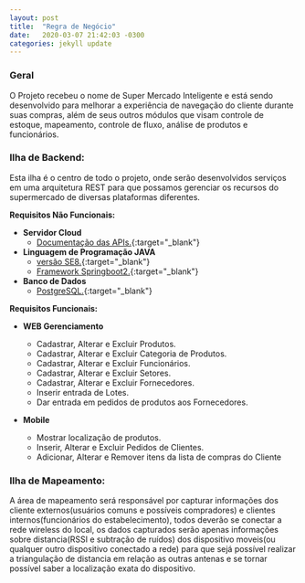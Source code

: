 ```yaml
---
layout: post
title:  "Regra de Negócio"
date:   2020-03-07 21:42:03 -0300
categories: jekyll update
---
```

### **Geral**

O Projeto recebeu o nome de Super Mercado Inteligente e está sendo desenvolvido para melhorar a experiência de navegação do cliente durante suas compras, além de seus outros módulos que visam controle de estoque, mapeamento, controle de fluxo, análise de produtos e funcionários.

### **Ilha de Backend:**

Esta ilha é o centro de todo o projeto, onde serão desenvolvidos serviços em uma arquitetura REST para que possamos gerenciar os recursos do supermercado de diversas plataformas diferentes.

**Requisitos Não Funcionais:**

* **Servidor Cloud**
    * [Documentação das APIs.](https://smi-2020.herokuapp.com/swagger-ui.html){:target="_blank"}
* **Linguagem de Programação JAVA**
    * [versão SE8.](https://docs.oracle.com/javase/8/docs/api/){:target="_blank"}
    * [Framework Springboot2.](https://spring.io/){:target="_blank"}
* **Banco de Dados**
    * [PostgreSQL.](https://www.postgresql.org/){:target="_blank"}

**Requisitos Funcionais:**

* **WEB Gerenciamento**
    * Cadastrar, Alterar e Excluir Produtos.
    * Cadastrar, Alterar e Excluir Categoria de Produtos.
    * Cadastrar, Alterar e Excluir Funcionários.
    * Cadastrar, Alterar e Excluir Setores.
    * Cadastrar, Alterar e Excluir Fornecedores.
    * Inserir entrada de Lotes.
    * Dar entrada em pedidos de produtos aos Fornecedores.

* **Mobile**
    * Mostrar localização de produtos.
    * Inserir, Alterar e Excluir Pedidos de Clientes.
    * Adicionar, Alterar e Remover itens da lista de compras do Cliente

### **Ilha de Mapeamento:**

A área de mapeamento será responsável por capturar informações dos cliente externos(usuários comuns e possíveis compradores) e clientes internos(funcionários do estabelecimento), todos deverão se conectar a rede wireless do local, os dados capturados serão apenas informações sobre distancia(RSSI e subtração de ruídos) dos dispositivo moveis(ou qualquer outro dispositivo conectado a rede) para que sejá possível realizar a triangulação de distancia em relação as outras antenas e se tornar possível saber a localização exata do dispositivo.

